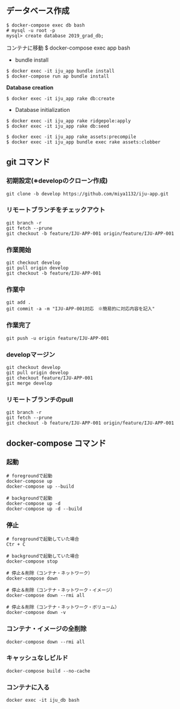 ## データベース作成
```
$ docker-compose exec db bash
# mysql -u root -p
mysql> create database 2019_grad_db;
``` 

コンテナに移動
$ docker-compose exec app bash




* bundle install
```
$ docker exec -it iju_app bundle install
$ docker-compose run ap bundle install
```

**Database creation**
```
$ docker exec -it iju_app rake db:create
```

* Database initialization
```
$ docker exec -it iju_app rake ridgepole:apply
$ docker exec -it iju_app rake db:seed
```

```
$ docker exec -it iju_app rake assets:precompile
$ docker exec -it iju_app bundle exec rake assets:clobber
```


## git コマンド

### 初期設定(※developのクローン作成)
```
git clone -b develop https://github.com/miya1132/iju-app.git
```

### リモートブランチをチェックアウト
```
git branch -r
git fetch --prune
git checkout -b feature/IJU-APP-001 origin/feature/IJU-APP-001
```

### 作業開始
```
git checkout develop
git pull origin develop
git checkout -b feature/IJU-APP-001
```

### 作業中
```
git add .
git commit -a -m "IJU-APP-001対応　※簡易的に対応内容を記入"
```

### 作業完了
```
git push -u origin feature/IJU-APP-001
```

### developマージン
```
git checkout develop
git pull origin develop
git checkout feature/IJU-APP-001
git merge develop
```

### リモートブランチのpull
```
git branch -r
git fetch --prune
git checkout -b feature/IJU-APP-001 origin/feature/IJU-APP-001
```

## docker-compose コマンド

### 起動
```
# foregroundで起動
docker-compose up
docker-compose up --build

# backgroundで起動
docker-compose up -d
docker-compose up -d --build
```

### 停止
```
# foregroundで起動していた場合
Ctr + C

# backgroundで起動していた場合
docker-compose stop

# 停止＆削除（コンテナ・ネットワーク）
docker-compose down

# 停止＆削除（コンテナ・ネットワーク・イメージ）
docker-compose down --rmi all

# 停止＆削除（コンテナ・ネットワーク・ボリューム）
docker-compose down -v
```

### コンテナ・イメージの全削除
```
docker-compose down --rmi all
```

### キャッシュなしビルド
```
docker-compose build --no-cache
```

### コンテナに入る
```
docker exec -it iju_db bash  
```


